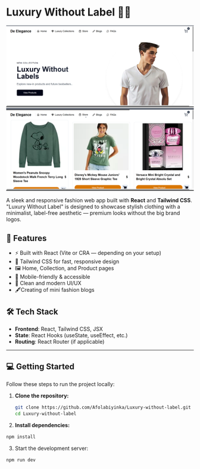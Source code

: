 # Luxury Without Label 👗✨

![Home Page Screenshot](src/assets/Homepage.png)
![Home Page Screenshot](src/assets/Productspage.png)

A sleek and responsive fashion web app built with **React** and **Tailwind CSS**. "Luxury Without Label" is designed to showcase stylish clothing with a minimalist, label-free aesthetic — premium looks without the big brand logos.

## 🚀 Features

- ⚡ Built with React (Vite or CRA — depending on your setup)
- 💨 Tailwind CSS for fast, responsive design
- 🖼️ Home, Collection, and Product pages
- 📱 Mobile-friendly & accessible
- 🌙 Clean and modern UI/UX
- 🖋️Creating of mini fashion blogs

## 🛠️ Tech Stack

- **Frontend**: React, Tailwind CSS, JSX
- **State**: React Hooks (useState, useEffect, etc.)
- **Routing**: React Router (if applicable)

---

## 💻 Getting Started

Follow these steps to run the project locally:

1. **Clone the repository:**
   ```bash
   git clone https://github.com/Afolabiyinka/Luxury-without-label.git
   cd Luxury-without-label
   ```
2. **Install dependencies:**

```bash
npm install
```

3. Start the development server:

```bash
npm run dev
```
